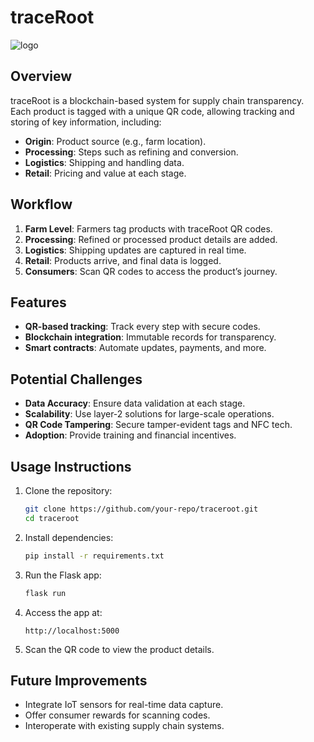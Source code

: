 # traceRoot

![logo](https://github.com/user-attachments/assets/b79ceeb7-731d-46fa-a386-d9044195739f)


## Overview

traceRoot is a blockchain-based system for supply chain transparency. Each product is tagged with a unique QR code, allowing tracking and storing of key information, including:

- **Origin**: Product source (e.g., farm location).
- **Processing**: Steps such as refining and conversion.
- **Logistics**: Shipping and handling data.
- **Retail**: Pricing and value at each stage.

## Workflow

1. **Farm Level**: Farmers tag products with traceRoot QR codes.
2. **Processing**: Refined or processed product details are added.
3. **Logistics**: Shipping updates are captured in real time.
4. **Retail**: Products arrive, and final data is logged.
5. **Consumers**: Scan QR codes to access the product’s journey.

## Features

- **QR-based tracking**: Track every step with secure codes.
- **Blockchain integration**: Immutable records for transparency.
- **Smart contracts**: Automate updates, payments, and more.

## Potential Challenges

- **Data Accuracy**: Ensure data validation at each stage.
- **Scalability**: Use layer-2 solutions for large-scale operations.
- **QR Code Tampering**: Secure tamper-evident tags and NFC tech.
- **Adoption**: Provide training and financial incentives.

## Usage Instructions

1. Clone the repository:
    ```bash
    git clone https://github.com/your-repo/traceroot.git
    cd traceroot
    ```
2. Install dependencies:
    ```bash
    pip install -r requirements.txt
    ```
3. Run the Flask app:
    ```bash
    flask run
    ```
4. Access the app at:
    ```
    http://localhost:5000
    ```
5. Scan the QR code to view the product details.

## Future Improvements

- Integrate IoT sensors for real-time data capture.
- Offer consumer rewards for scanning codes.
- Interoperate with existing supply chain systems.

